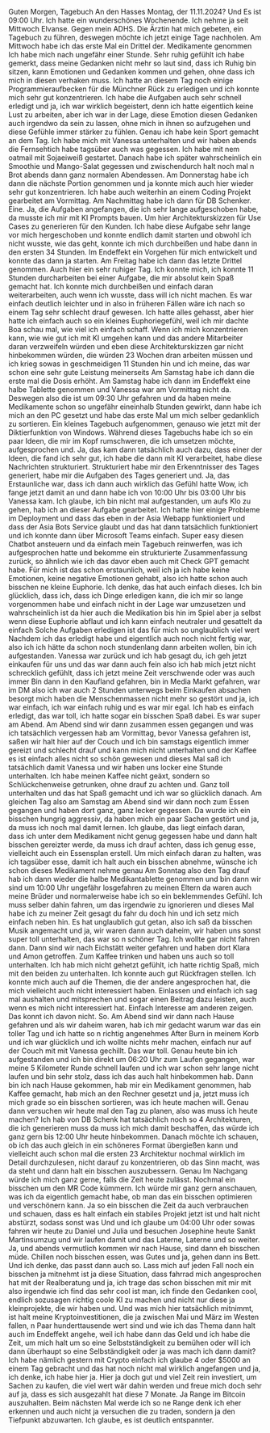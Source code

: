  Guten Morgen, Tagebuch An den Hasses Montag, der 11.11.2024? Und Es ist 09:00 Uhr. Ich hatte ein wunderschönes Wochenende. Ich nehme ja seit Mittwoch Elvanse. Gegen mein ADHS. Die Ärztin hat mich gebeten, ein Tagebuch zu führen, deswegen möchte ich jetzt einige Tage nachholen. Am Mittwoch habe ich das erste Mal ein Drittel der. Medikamente genommen Ich habe mich nach ungefähr einer Stunde. Sehr ruhig gefühlt ich habe gemerkt, dass meine Gedanken nicht mehr so laut sind, dass ich Ruhig bin sitzen, kann Emotionen und Gedanken kommen und gehen, ohne dass ich mich in diesen verhaken muss. Ich hatte an diesem Tag noch einige Programmieraufbecken für die Münchner Rück zu erledigen und ich konnte mich sehr gut konzentrieren. Ich habe die Aufgaben auch sehr schnell erledigt und ja, ich war wirklich begeistert, denn ich hatte eigentlich keine Lust zu arbeiten, aber ich war in der Lage, diese Emotion diesen Gedanken auch irgendwo da sein zu lassen, ohne mich in ihnen so aufzugehen und diese Gefühle immer stärker zu fühlen. Genau ich habe kein Sport gemacht an dem Tag. Ich habe mich mit Vanessa unterhalten und wir haben abends die Fernsehtich habe tagsüber auch was gegessen. Ich habe mit nem oatmail mit Sojaeiweiß gestartet. Danach habe ich später wahrscheinlich ein Smoothie und Mango-Salat gegessen und zwischendurch halt noch mal n Brot abends dann ganz normalen Abendessen. Am Donnerstag habe ich dann die nächste Portion genommen und ja konnte mich auch hier wieder sehr gut konzentrieren. Ich habe auch weiterhin an einem Coding Projekt gearbeitet am Vormittag. Am Nachmittag habe ich dann für DB Schenker. Eine. Ja, die Aufgaben angefangen, die ich sehr lange aufgeschoben habe, da musste ich mir mit KI Prompts bauen. Um hier Architekturskizzen für Use Cases zu generieren für den Kunden. Ich habe diese Aufgabe sehr lange vor mich hergeschoben und konnte endlich damit starten und obwohl ich nicht wusste, wie das geht, konnte ich mich durchbeißen und habe dann in den ersten 34 Stunden. Im Endeffekt ein Vorgehen für mich entwickelt und konnte das dann ja starten. Am Freitag habe ich dann das letzte Drittel genommen. Auch hier ein sehr ruhiger Tag. Ich konnte mich, ich konnte 11 Stunden durcharbeiten bei einer Aufgabe, die mir absolut kein Spaß gemacht hat. Ich konnte mich durchbeißen und einfach daran weiterarbeiten, auch wenn ich wusste, dass will ich nicht machen. Es war einfach deutlich leichter und in also in früheren Fällen wäre ich nach so einem Tag sehr schlecht drauf gewesen. Ich hatte alles gehasst, aber hier hatte ich einfach auch so ein kleines Euphoriegefühl, weil ich mir dachte Boa schau mal, wie viel ich einfach schaff. Wenn ich mich konzentrieren kann, wie wie gut ich mit KI umgehen kann und das andere Mitarbeiter daran verzweifeln würden und eben diese Architekturskizzen gar nicht hinbekommen würden, die würden 23 Wochen dran arbeiten müssen und ich krieg sowas in geschmeidigen 11 Stunden hin und ich meine, das war schon eine sehr gute Leistung meinerseits Am Samstag habe ich dann die erste mal die Dosis erhöht. Am Samstag habe ich dann im Endeffekt eine halbe Tablette genommen und Vanessa war am Vormittag nicht da. Deswegen also die ist um 09:30 Uhr gefahren und da haben meine Medikamente schon so ungefähr eineinhalb Stunden gewirkt, dann habe ich mich an den PC gesetzt und habe das erste Mal um mich selber gedanklich zu sortieren. Ein kleines Tagebuch aufgenommen, genauso wie jetzt mit der Diktierfunktion von Windows. Während dieses Tagebuchs habe ich so ein paar Ideen, die mir im Kopf rumschweren, die ich umsetzen möchte, aufgesprochen und. Ja, das kam dann tatsächlich auch dazu, dass einer der Ideen, die fand ich sehr gut, ich habe die dann mit KI verarbeitet, habe diese Nachrichten strukturiert. Strukturiert habe mir den Erkenntnisser des Tages generiert, habe mir die Aufgaben des Tages generiert und. Ja, das Erstaunliche war, dass ich dann auch wirklich das Gefühl hatte Wow, ich fange jetzt damit an und dann habe ich von 10:00 Uhr bis 03:00 Uhr bis Vanessa kam. Ich glaube, ich bin nicht mal aufgestanden, um aufs Klo zu gehen, hab ich an dieser Aufgabe gearbeitet. Ich hatte hier einige Probleme im Deployment und dass das eben in der Asia Webapp funktioniert und dass der Asia Bots Service glaubt und das hat dann tatsächlich funktioniert und ich konnte dann über Microsoft Teams einfach. Super easy diesen Chatbot ansteuern und da einfach mein Tagebuch reinwerfen, was ich aufgesprochen hatte und bekomme ein strukturierte Zusammenfassung zurück, so ähnlich wie ich das davor eben auch mit Check GPT gemacht habe. Für mich ist das schon erstaunlich, weil ich ja ich habe keine Emotionen, keine negative Emotionen gehabt, also ich hatte schon auch bisschen ne kleine Euphorie. Ich denke, das hat auch einfach dieses. Ich bin glücklich, dass ich, dass ich Dinge erledigen kann, die ich mir so lange vorgenommen habe und einfach nicht in der Lage war umzusetzen und wahrscheinlich ist da hier auch die Medikation bis hin im Spiel aber ja selbst wenn diese Euphorie abflaut und ich kann einfach neutraler und gesattelt da einfach Solche Aufgaben erledigen ist das für mich so unglaublich viel wert Nachdem ich das erledigt habe und eigentlich auch noch nicht fertig war, also ich ich hätte da schon noch stundenlang dann arbeiten wollen, bin ich aufgestanden. Vanessa war zurück und ich hab gesagt du, ich geh jetzt einkaufen für uns und das war dann auch fein also ich hab mich jetzt nicht schrecklich gefühlt, dass ich jetzt meine Zeit verschwende oder was auch immer Bin dann in den Kaufland gefahren, bin in Media Markt gefahren, war im DM also ich war auch 2 Stunden unterwegs beim Einkaufen absachen besorgt mich haben die Menschenmassen nicht mehr so gestört und ja, ich war einfach, ich war einfach ruhig und es war mir egal. Ich hab es einfach erledigt, das war toll, ich hatte sogar ein bisschen Spaß dabei. Es war super am Abend. Am Abend sind wir dann zusammen essen gegangen und was ich tatsächlich vergessen hab am Vormittag, bevor Vanessa gefahren ist, saßen wir halt hier auf der Couch und ich bin samstags eigentlich immer gereizt und schlecht drauf und kann mich nicht unterhalten und der Kaffee es ist einfach alles nicht so schön gewesen und dieses Mal saß ich tatsächlich damit Vanessa und wir haben uns locker eine Stunde unterhalten. Ich habe meinen Kaffee nicht geäxt, sondern so Schlückchenweise getrunken, ohne drauf zu achten und. Ganz toll unterhalten und das hat Spaß gemacht und ich war so glücklich danach. Am gleichen Tag also am Samstag am Abend sind wir dann noch zum Essen gegangen und haben dort ganz, ganz lecker gegessen. Da wurde ich ein bisschen hungrig aggressiv, da haben mich ein paar Sachen gestört und ja, da muss ich noch mal damit lernen. Ich glaube, das liegt einfach daran, dass ich unter dem Medikament nicht genug gegessen habe und dann halt bisschen gereizter werde, da muss ich drauf achten, dass ich genug esse, vielleicht auch ein Essensplan erstell. Um mich einfach daran zu halten, was ich tagsüber esse, damit ich halt auch ein bisschen abnehme, wünsche ich schon dieses Medikament nehme genau Am Sonntag also den Tag drauf hab ich dann wieder die halbe Medikantablette genommen und bin dann wir sind um 10:00 Uhr ungefähr losgefahren zu meinen Eltern da waren auch meine Brüder und normalerweise habe ich so ein beklemmendes Gefühl. Ich muss selber dahin fahren, um das irgendwie zu ignorieren und dieses Mal habe ich zu meiner Zeit gesagt du fahr du doch hin und ich setz mich einfach neben hin. Es hat unglaublich gut getan, also ich saß da bisschen Musik angemacht und ja, wir waren dann auch daheim, wir haben uns sonst super toll unterhalten, das war so n schöner Tag. Ich wollte gar nicht fahren dann. Dann sind wir nach Eichstätt weiter gefahren und haben dort Klara und Amon getroffen. Zum Kaffee trinken und haben uns auch so toll unterhalten. Ich hab mich nicht gehetzt gefühlt, ich hatte richtig Spaß, mich mit den beiden zu unterhalten. Ich konnte auch gut Rückfragen stellen. Ich konnte mich auch auf die Themen, die der andere angesprochen hat, die mich vielleicht auch nicht interessiert haben. Einlassen und einfach ich sag mal aushalten und mitsprechen und sogar einen Beitrag dazu leisten, auch wenn es mich nicht interessiert hat. Einfach Interesse am anderen zeigen. Das konnt ich davon nicht. So. Am Abend sind wir dann nach Hause gefahren und als wir daheim waren, hab ich mir gedacht warum war das ein toller Tag und ich hatte so n richtig angenehmes After Burn in meinem Korb und ich war glücklich und ich wollte nichts mehr machen, einfach nur auf der Couch mit mit Vanessa gechillt. Das war toll. Genau heute bin ich aufgestanden und ich bin direkt um 06:20 Uhr zum Laufen gegangen, war meine 5 Kilometer Runde schnell laufen und ich war schon sehr lange nicht laufen und bin sehr stolz, dass ich das auch halt hinbekommen hab. Dann bin ich nach Hause gekommen, hab mir ein Medikament genommen, hab Kaffee gemacht, hab mich an den Rechner gesetzt und ja, jetzt muss ich mich grade so ein bisschen sortieren, was ich heute machen will. Genau dann versuchen wir heute mal den Tag zu planen, also was muss ich heute machen? Ich hab von DB Schenk hat tatsächlich noch so 4 Architekturen, die ich generieren muss da muss ich mich damit beschaffen, das würde ich ganz gern bis 12:00 Uhr heute hinbekommen. Danach möchte ich schauen, ob ich das auch gleich in ein schöneres Format übergießen kann und vielleicht auch schon mal die ersten 23 Architektur nochmal wirklich im Detail durchzulesen, nicht darauf zu konzentrieren, ob das Sinn macht, was da steht und dann halt ein bisschen auszubessern. Genau Im Nachgang würde ich mich ganz gerne, falls die Zeit heute zulässt. Nochmal ein bisschen um den MR Code kümmern. Ich würde mir ganz gern anschauen, was ich da eigentlich gemacht habe, ob man das ein bisschen optimieren und verschönern kann. Ja so ein bisschen die Zeit da auch verbrauchen und schauen, dass es halt einfach ein stabiles Projekt jetzt ist und halt nicht abstürzt, sodass sonst was Und und ich glaube um 04:00 Uhr oder sowas fahren wir heute zu Daniel und Julia und besuchen Josephine heute Sankt Martinsumzug und wir laufen damit und das Laterne, Laterne und so weiter. Ja, und abends vermutlich kommen wir nach Hause, sind dann eh bisschen müde. Chillen noch bisschen essen, was Gutes und ja, gehen dann ins Bett. Und ich denke, das passt dann auch so. Lass mich auf jeden Fall noch ein bisschen ja mitnehmt ist ja diese Situation, dass fahrrad mich angesprochen hat mit der Realberatung und ja, ich trage das schon bisschen mit mir mit also irgendwie ich find das sehr cool ist man, ich finde den Gedanken cool, endlich sozusagen richtig coole KI zu machen und nicht nur diese ja kleinprojekte, die wir haben und. Und was mich hier tatsächlich mitnimmt, ist halt meine Kryptoinvestitionen, die ja zwischen Mai und März im Westen fallen, n Paar hunderttausende wert sind und wie ich das Thema dann halt auch im Endeffekt angehe, weil ich habe dann das Geld und ich habe die Zeit, um mich halt um so eine Selbstständigkeit zu bemühen oder will ich dann überhaupt so eine Selbständigkeit oder ja was mach ich dann damit? Ich habe nämlich gestern mit Crypto einfach ich glaube 4 oder $5000 an einem Tag gebracht und das hat noch nicht mal wirklich angefangen und ja, ich denke, ich habe hier ja. Hier ja doch gut und viel Zeit rein investiert, um Sachen zu kaufen, die viel wert wär dahin werden und freue mich doch sehr auf ja, dass es sich ausgezahlt hat diese 7 Monate. Ja Range im Bitcoin auszuhalten. Beim nächsten Mal werde ich so ne Range denk ich eher erkennen und auch nicht ja versuchen die zu traden, sondern ja den Tiefpunkt abzuwarten. Ich glaube, es ist deutlich entspannter.